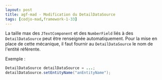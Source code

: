 ```yaml
---
layout: post
title: agf-mad - Modification du DetailDataSource
tags: [codjo-mad,framework-1-33]
---
```

La taille max des ```JTextComponent``` et des ```NumberField``` liés à des ```DetailDataSource``` peut être renseignée automatiquement.
Pour la mise en place de cette mécanique, il faut fournir au ```DetailDataSource``` le nom de l'entité référente.

Exemple :
```java
DetailDataSource detailDataSource = ...;
detailDataSource.setEntityName("anEntityName");
```